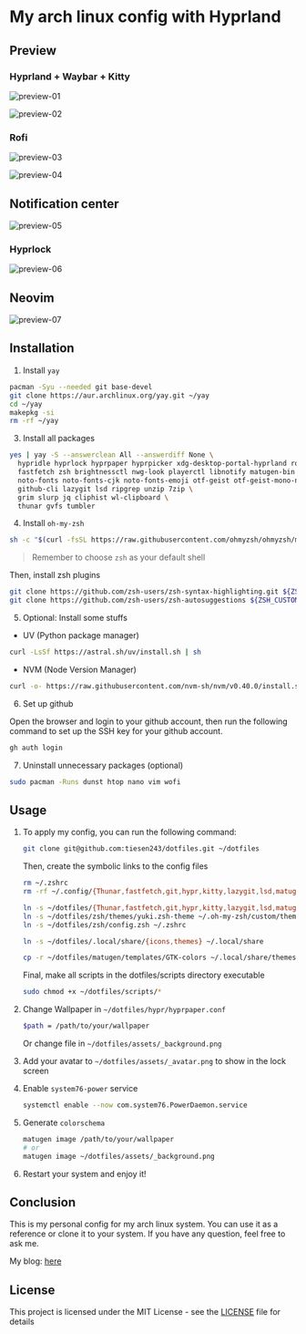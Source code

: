 # My arch linux config with Hyprland

## Preview

### Hyprland + Waybar + Kitty

![preview-01](./assets/preview-01.png)

![preview-02](./assets/preview-02.png)

### Rofi

![preview-03](./assets/preview-03.png)

![preview-04](./assets/preview-04.png)

## Notification center

![preview-05](./assets/preview-05.png)

### Hyprlock

![preview-06](./assets/preview-06.png)

## Neovim

![preview-07](./assets/preview-07.png)

## Installation

1. Install `yay`

```bash
pacman -Syu --needed git base-devel
git clone https://aur.archlinux.org/yay.git ~/yay
cd ~/yay
makepkg -si
rm -rf ~/yay
```

3. Install all packages

```bash
yes | yay -S --answerclean All --answerdiff None \
  hypridle hyprlock hyprpaper hyprpicker xdg-desktop-portal-hyprland rofi-wayland waybar ffmpeg \
  fastfetch zsh brightnessctl nwg-look playerctl libnotify matugen-bin swaync system76-power \
  noto-fonts noto-fonts-cjk noto-fonts-emoji otf-geist otf-geist-mono-nerd \
  github-cli lazygit lsd ripgrep unzip 7zip \
  grim slurp jq cliphist wl-clipboard \
  thunar gvfs tumbler
```

4. Install `oh-my-zsh`

```bash
sh -c "$(curl -fsSL https://raw.githubusercontent.com/ohmyzsh/ohmyzsh/master/tools/install.sh)"
```

> Remember to choose `zsh` as your default shell

Then, install zsh plugins

```bash
git clone https://github.com/zsh-users/zsh-syntax-highlighting.git ${ZSH_CUSTOM:-~/.oh-my-zsh/custom}/plugins/zsh-syntax-highlighting
git clone https://github.com/zsh-users/zsh-autosuggestions ${ZSH_CUSTOM:-~/.oh-my-zsh/custom}/plugins/zsh-autosuggestions
```

5. Optional: Install some stuffs

- UV (Python package manager)

```bash
curl -LsSf https://astral.sh/uv/install.sh | sh
```

- NVM (Node Version Manager)

```bash
curl -o- https://raw.githubusercontent.com/nvm-sh/nvm/v0.40.0/install.sh | bash
```

6. Set up github

Open the browser and login to your github account, then run the following command to set up the SSH key for your github account.

```bash
gh auth login
```

7. Uninstall unnecessary packages (optional)

```bash
sudo pacman -Runs dunst htop nano vim wofi
```

## Usage

1. To apply my config, you can run the following command:

   ```bash
   git clone git@github.com:tiesen243/dotfiles.git ~/dotfiles
   ```

   Then, create the symbolic links to the config files

   ```bash
   rm ~/.zshrc
   rm -rf ~/.config/{Thunar,fastfetch,git,hypr,kitty,lazygit,lsd,matugen,nvim,rofi,swaync,waybar}

   ln -s ~/dotfiles/{Thunar,fastfetch,git,hypr,kitty,lazygit,lsd,matugen,nvim,rofi,swaync,waybar} ~/.config
   ln -s ~/dotfiles/zsh/themes/yuki.zsh-theme ~/.oh-my-zsh/custom/themes
   ln -s ~/dotfiles/zsh/config.zsh ~/.zshrc

   ln -s ~/dotfiles/.local/share/{icons,themes} ~/.local/share

   cp -r ~/dotfiles/matugen/templates/GTK-colors ~/.local/share/themes/Matugen
   ```

   Final, make all scripts in the dotfiles/scripts directory executable

   ```bash
   sudo chmod +x ~/dotfiles/scripts/*
   ```

2. Change Wallpaper in `~/dotfiles/hypr/hyprpaper.conf`

   ```bash
   $path = /path/to/your/wallpaper
   ```

   Or change file in `~/dotfiles/assets/_background.png`

3. Add your avatar to `~/dotfiles/assets/_avatar.png` to show in the lock screen
4. Enable `system76-power` service

   ```bash
   systemctl enable --now com.system76.PowerDaemon.service
   ```

5. Generate `colorschema`

   ```bash
   matugen image /path/to/your/wallpaper
   # or
   matugen image ~/dotfiles/assets/_background.png
   ```

6. Restart your system and enjoy it!

## Conclusion

This is my personal config for my arch linux system. You can use it as a reference or clone it to your system. If you have any question, feel free to ask me.

My blog: [here](https://tiesen.id.vn/blogs/arch-linux-hyprland-setup/)

## License

This project is licensed under the MIT License - see the [LICENSE](LICENSE) file for details
